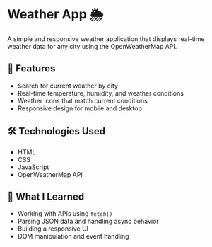 
# Weather App 🌦️

A simple and responsive weather application that displays real-time weather data for any city using the OpenWeatherMap API.

## 🔧 Features
- Search for current weather by city
- Real-time temperature, humidity, and weather conditions
- Weather icons that match current conditions
- Responsive design for mobile and desktop

## 🛠️ Technologies Used
- HTML
- CSS
- JavaScript
- OpenWeatherMap API

## 🧠 What I Learned
- Working with APIs using `fetch()`
- Parsing JSON data and handling async behavior
- Building a responsive UI
- DOM manipulation and event handling
